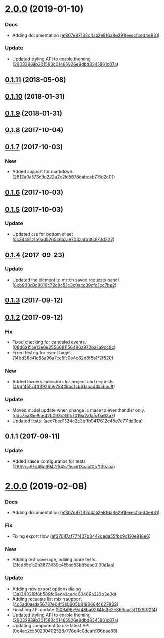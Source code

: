 <a name="2.0.0"></a>
# [2.0.0](https://github.com/advanced-rest-client/project-details/compare/0.1.9...2.0.0) (2019-01-10)


### Docs

* Adding documentation ([ef807e87132c4ab2e8f6a8e291feeecfced4e931](https://github.com/advanced-rest-client/project-details/commit/ef807e87132c4ab2e8f6a8e291feeecfced4e931))

### Update

* Updated styling API to enable theming ([29032989b301583c01486926e9dbd8345861c07a](https://github.com/advanced-rest-client/project-details/commit/29032989b301583c01486926e9dbd8345861c07a))



<a name="0.1.11"></a>
## [0.1.11](https://github.com/advanced-rest-client/project-details/compare/0.1.9...0.1.11) (2018-05-08)




<a name="0.1.10"></a>
## [0.1.10](https://github.com/advanced-rest-client/project-details/compare/0.1.9...0.1.10) (2018-01-31)




<a name="0.1.9"></a>
## [0.1.9](https://github.com/advanced-rest-client/project-details/compare/0.1.8...0.1.9) (2018-01-31)




<a name="0.1.8"></a>
## [0.1.8](https://github.com/advanced-rest-client/project-details/compare/0.1.7...0.1.8) (2017-10-04)




<a name="0.1.7"></a>
## [0.1.7](https://github.com/advanced-rest-client/project-details/compare/0.1.6...0.1.7) (2017-10-03)


### New

* Added support for markdown. ([2812a0a873e9c222a2e2fd5678eabcab716d2c01](https://github.com/advanced-rest-client/project-details/commit/2812a0a873e9c222a2e2fd5678eabcab716d2c01))



<a name="0.1.6"></a>
## [0.1.6](https://github.com/advanced-rest-client/project-details/compare/0.1.5...0.1.6) (2017-10-03)




<a name="0.1.5"></a>
## [0.1.5](https://github.com/advanced-rest-client/project-details/compare/0.1.4...0.1.5) (2017-10-03)


### Update

* Updated css for bottom sheet ([cc34c81d1b6ad5265c6aaae703aafb3fc873d222](https://github.com/advanced-rest-client/project-details/commit/cc34c81d1b6ad5265c6aaae703aafb3fc873d222))



<a name="0.1.4"></a>
## [0.1.4](https://github.com/advanced-rest-client/project-details/compare/0.1.2...0.1.4) (2017-09-23)


### Update

* Updated the element to match saved requests panel. ([8cb930d9c9816c72c8c53c3c0acc39cfc3cc7be2](https://github.com/advanced-rest-client/project-details/commit/8cb930d9c9816c72c8c53c3c0acc39cfc3cc7be2))



<a name="0.1.3"></a>
## [0.1.3](https://github.com/advanced-rest-client/project-details/compare/0.1.2...0.1.3) (2017-09-12)




<a name="0.1.2"></a>
## [0.1.2](https://github.com/advanced-rest-client/project-details/compare/0.1.1...0.1.2) (2017-09-12)


### Fix

* Fixed checking for canceled events. ([08d6a15be13e8e2556681156496a972ba8a9cc9c](https://github.com/advanced-rest-client/project-details/commit/08d6a15be13e8e2556681156496a972ba8a9cc9c))
* Fixed testing for event target. ([14bd38e41e83a96a7ce5fc0e4c82d8f5a172f520](https://github.com/advanced-rest-client/project-details/commit/14bd38e41e83a96a7ce5fc0e4c82d8f5a172f520))

### New

* Added loaders indicators for project and requests ([46df455c4ff39265678409bc1cb61abad4b5bac8](https://github.com/advanced-rest-client/project-details/commit/46df455c4ff39265678409bc1cb61abad4b5bac8))

### Update

* Moved model update when change is made to eventhandler only. ([ddc75a35e8ce42b063c33fc7019a2a1a5a0a63a7](https://github.com/advanced-rest-client/project-details/commit/ddc75a35e8ce42b063c33fc7019a2a1a5a0a63a7))
* Updated tests. ([acc7bed1834e2c3effb9417612c45e7e711dd9ca](https://github.com/advanced-rest-client/project-details/commit/acc7bed1834e2c3effb9417612c45e7e711dd9ca))



<a name="0.1.1"></a>
## 0.1.1 (2017-09-11)


### Update

* Added sauce configuration for tests ([2662ca93d46c8947f54521eaa03aaaf057f3baaa](https://github.com/advanced-rest-client/project-details/commit/2662ca93d46c8947f54521eaa03aaaf057f3baaa))



# [2.0.0](https://github.com/advanced-rest-client/project-details/compare/0.1.9...2.0.0) (2019-02-08)


### Docs

* Adding documentation ([ef807e87132c4ab2e8f6a8e291feeecfced4e931](https://github.com/advanced-rest-client/project-details/commit/ef807e87132c4ab2e8f6a8e291feeecfced4e931))

### Fix

* Fixing export flow ([af37047af77f407b3442deda55fbc9c120e918e6](https://github.com/advanced-rest-client/project-details/commit/af37047af77f407b3442deda55fbc9c120e918e6))

### New

* Adding test coverage, adding more tests ([3fcd55c1c2b3877439c455ae53b65dae0199a1aa](https://github.com/advanced-rest-client/project-details/commit/3fcd55c1c2b3877439c455ae53b65dae0199a1aa))

### Update

* Adding new export options dialog ([3a1243219f6b589fc6ede2ce4c00469a283b3e3d](https://github.com/advanced-rest-client/project-details/commit/3a1243219f6b589fc6ede2ce4c00469a283b3e3d))
* Adding requests list mixin support ([4c5ad0aeda56737e04f380605b81966844627833](https://github.com/advanced-rest-client/project-details/commit/4c5ad0aeda56737e04f380605b81966844627833))
* Finishing API update ([503a96e9d48ba0364fc3e2e869cac5f11290f2f4](https://github.com/advanced-rest-client/project-details/commit/503a96e9d48ba0364fc3e2e869cac5f11290f2f4))
* Updated styling API to enable theming ([29032989b301583c01486926e9dbd8345861c07a](https://github.com/advanced-rest-client/project-details/commit/29032989b301583c01486926e9dbd8345861c07a))
* Updating component to use latest API ([0e4ac2cb50230402528a776e4c0dcafe136bae68](https://github.com/advanced-rest-client/project-details/commit/0e4ac2cb50230402528a776e4c0dcafe136bae68))



